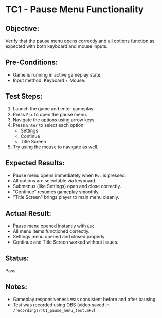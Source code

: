 # TC1 - Pause Menu Functionality

## Objective:
Verify that the pause menu opens correctly and all options function as expected with both keyboard and mouse inputs.

## Pre-Conditions:
- Game is running in active gameplay state.
- Input method: Keyboard + Mouse.

## Test Steps:
1. Launch the game and enter gameplay.
2. Press `Esc` to open the pause menu.
3. Navigate the options using arrow keys.
4. Press `Enter` to select each option:
   - Settings
   - Continue
   - Title Screen
5. Try using the mouse to navigate as well.

## Expected Results:
- Pause menu opens immediately when `Esc` is pressed.
- All options are selectable via keyboard.
- Submenus (like Settings) open and close correctly.
- "Continue" resumes gameplay smoothly.
- "Title Screen" brings player to main menu cleanly.

## Actual Result:
- Pause menu opened instantly with `Esc`.
- All menu items functioned correctly.
- Settings menu opened and closed properly.
- Continue and Title Screen worked without issues.

## Status:
Pass

## Notes:
- Gameplay responsiveness was consistent before and after pausing.
- Test was recorded using OBS (video saved in `/recordings/TC1_pause_menu_test.mkv`)